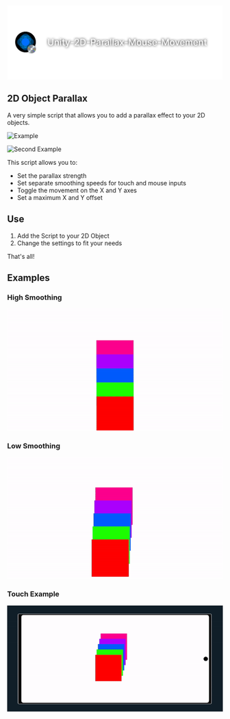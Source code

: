 ![Banner](https://raw.githubusercontent.com/L1am-cd/Unity-2D-Parallax-Mouse-Movement/main/ReadMeAssets/UnityParallaxBanner.png)

## 2D Object Parallax

A very simple script that allows you to add a parallax effect to your 2D objects.

![Example](https://raw.githubusercontent.com/L1am-cd/Unity-2D-Parallax-Mouse-Movement/main/ReadMeAssets/Parallax%20Example.gif)

![Second Example](https://github.com/L1am-cd/Unity-2D-Parallax-Mouse-Movement/blob/219bbef1ea41640d9354ff942eaa04ab7bae80ac/ReadMeAssets/SecondExample.gif)

This script allows you to:

- Set the parallax strength
- Set separate smoothing speeds for touch and mouse inputs
- Toggle the movement on the X and Y axes
- Set a maximum X and Y offset

## Use

1. Add the Script to your 2D Object
2. Change the settings to fit your needs

That's all!

## Examples

### High Smoothing
![High Smoothing Example](https://raw.githubusercontent.com/L1am-cd/Unity-2D-Parallax-Mouse-Movement/main/ReadMeAssets/ParallaxSlow.gif)

### Low Smoothing
![Low Smoothing Example](https://raw.githubusercontent.com/L1am-cd/Unity-2D-Parallax-Mouse-Movement/main/ReadMeAssets/ParallaxFast.gif)

### Touch Example
![Touch Example](https://raw.githubusercontent.com/L1am-cd/Unity-2D-Parallax-Mouse-Movement/main/ReadMeAssets/ParallaxPhone.gif)
